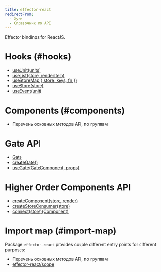 ```yaml
---
title: effector-react
redirectFrom:
  - Хуки
  - Справочник по API
---
```


Effector bindings for ReactJS.

# Hooks (#hooks)

- [useUnit(units)](/ru/api/effector-react/useUnit)
- [useList(store, renderItem)](/ru/api/effector-react/useList)
- [useStoreMap({ store, keys, fn })](/ru/api/effector-react/useStoreMap)
- [useStore(store)](/ru/api/effector-react/useStore)
- [useEvent(unit)](/ru/api/effector-react/useEvent)

# Components (#components)

- Перечень основных методов API, по группам

# Gate API

- [Gate](/ru/api/effector-react/Gate)
- [createGate()](/ru/api/effector-react/createGate)
- [useGate(GateComponent, props)](/ru/api/effector-react/useGate)

# Higher Order Components API

- [createComponent(store, render)](/ru/api/effector-react/createComponent)
- [createStoreConsumer(store)](/ru/api/effector-react/createStoreConsumer)
- [connect(store)(Component)](/ru/api/effector-react/connect)

# Import map (#import-map)

Package `effector-react` provides couple different entry points for different purposes:

- Перечень основных методов API, по группам
- [effector-react/scope](/en/api/effector-react/module/scope)
